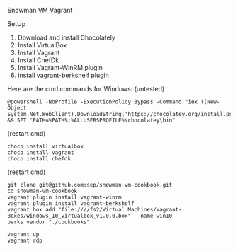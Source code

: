 Snowman VM Vagrant 

SetUp 

1. Download and install Chocolately
1. Install VirtualBox
1. Install Vagrant
1. Install ChefDk
1. Install Vagrant-WinRM plugin
1. install vagrant-berkshelf plugin

Here are the cmd commands for Windows: (untested) 

	@powershell -NoProfile -ExecutionPolicy Bypass -Command "iex ((New-Object System.Net.WebClient).DownloadString('https://chocolatey.org/install.ps1'))" && SET "PATH=%PATH%;%ALLUSERSPROFILE%\chocolatey\bin"

(restart cmd)

	choco install virtualbox
	choco install vagrant 
	choco install chefdk
  

(restart cmd)

	git clone git@github.com:sep/snowman-vm-cookbook.git
	cd snowman-vm-cookbook
	vagrant plugin install vagrant-winrm 
	vagrant plugin install vagrant-berkshelf
	vagrant box add "file:////fs2/Virtual Machines/Vagrant-Boxes/windows_10_virtualbox_v1.0.0.box" --name win10
	berks vendor "./cookbooks"
	
	vagrant up
	vagrant rdp
